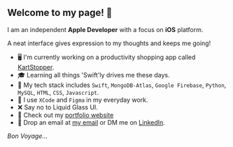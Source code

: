 ## Welcome to my page! 👋 <br/>

<!--
**ashish-brahma/ashish-brahma** is a ✨ _special_ ✨ repository because its `README.md` (this file) appears on your GitHub profile.

Here are some ideas to get you started:

- 🔭 I’m currently working on ...
- 🌱 I’m currently learning ...
- 👯 I’m looking to collaborate on ...
- 🤔 I’m looking for help with ...
- 💬 Ask me about ...
- 📫 How to reach me: ...
- 😄 Pronouns: ...
- ⚡ Fun fact: ...
-->

I am an independent **Apple Developer** with a focus on **iOS** platform.

A neat interface gives expression to my thoughts and keeps me going!

- 🖥 I'm currently working on a productivity shopping app called [KartStopper](https://github.com/ashish-brahma/KartStopper).
- 🎓 Learning all things 'Swift'ly drives me these days.
- 🧰 My tech stack includes `Swift`, `MongoDB-Atlas`, `Google Firebase`, `Python`, `MySQL`, `HTML`, `CSS`, `Javascript`.
- 🔨 I use `XCode` and `Figma` in my everyday work.
- ❌ Say no to Liquid Glass UI.
- 📎 Check out my [portfolio website](https://ashish-brahma.github.io/portfolio/)
- 📮 Drop an email at [my email](ashish.brahma@outlook.com) or DM me on [LinkedIn](https://www.linkedin.com/in/brahma-ashish/).

*Bon Voyage...*
